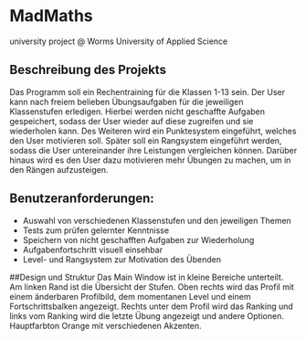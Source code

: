 # MadMaths
university project @ Worms University of Applied Science

## Beschreibung des Projekts
Das Programm soll ein Rechentraining für die Klassen 1-13 sein. Der User kann nach freiem belieben Übungsaufgaben für die jeweiligen Klassenstufen erledigen. Hierbei werden nicht geschaffte Aufgaben gespeichert, sodass der User wieder auf diese zugreifen und sie wiederholen kann. Des Weiteren wird ein Punktesystem eingeführt, welches den User motivieren soll. 
Später soll ein Rangsystem eingeführt werden, sodass die User untereinander ihre Leistungen vergleichen können. Darüber hinaus wird es den User dazu motivieren mehr Übungen zu machen, um in den Rängen aufzusteigen.

## Benutzeranforderungen:
-	Auswahl von verschiedenen Klassenstufen und den jeweiligen Themen 
-	Tests zum prüfen gelernter Kenntnisse
-	Speichern von nicht geschafften Aufgaben zur Wiederholung
-	Aufgabenfortschritt visuell einsehbar
-	Level- und Rangsystem zur Motivation des Übenden

##Design und Struktur
Das Main Window ist in kleine Bereiche unterteilt. 
Am linken Rand ist die Übersicht der Stufen. Oben rechts wird das Profil mit einem änderbaren Profilbild, dem momentanen Level und einem Fortschrittsbalken angezeigt. Rechts unter dem Profil wird das Ranking und links vom Ranking wird die letzte Übung angezeigt und andere Optionen.
Hauptfarbton Orange mit verschiedenen Akzenten.


